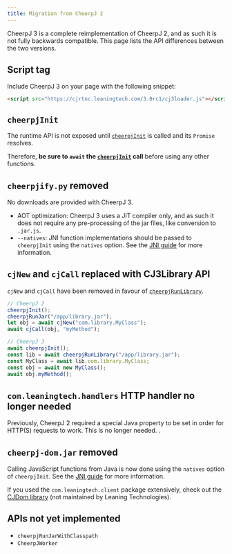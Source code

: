 ```yaml
---
title: Migration from CheerpJ 2
---
```


CheerpJ 3 is a complete reimplementation of CheerpJ 2, and as such it is not fully backwards compatible. This page lists the API differences between the two versions.

## Script tag

Include CheerpJ 3 on your page with the following snippet:

```html
<script src="https://cjrtnc.leaningtech.com/3.0rc1/cj3loader.js"></script>
```

## `cheerpjInit`

The runtime API is not exposed until [`cheerpjInit`] is called and its `Promise` resolves.

Therefore, **be sure to `await` the [`cheerpjInit`] call** before using any other functions.

## `cheerpjify.py` removed

No downloads are provided with CheerpJ 3.

- AOT optimization: CheerpJ 3 uses a JIT compiler only, and as such it does not require any pre-processing of the jar files, like conversion to `.jar.js`.
- `--natives`: JNI function implementations should be passed to `cheerpjInit` using the `natives` option. See the [JNI guide] for more information.

## `cjNew` and `cjCall` replaced with CJ3Library API

`cjNew` and `cjCall` have been removed in favour of [`cheerpjRunLibrary`].

```js
// CheerpJ 2
cheerpjInit();
cheerpjRunJar("/app/library.jar");
let obj = await cjNew("com.library.MyClass");
await cjCall(obj, "myMethod");

// CheerpJ 3
await cheerpjInit();
const lib = await cheerpjRunLibrary("/app/library.jar");
const MyClass = await lib.com.library.MyClass;
const obj = await new MyClass();
await obj.myMethod();
```

## `com.leaningtech.handlers` HTTP handler no longer needed

Previously, CheerpJ 2 required a special Java property to be set in order for HTTP(S) requests to work. This is no longer needed.
.

## `cheerpj-dom.jar` removed

Calling JavaScript functions from Java is now done using the `natives` option of `cheerpjInit`. See the [JNI guide] for more information.

If you used the `com.leaningtech.client` package extensively, check out the [CJDom library](https://github.com/reportmill/CJDom) (not maintained by Leaning Technologies).

## APIs not yet implemented

- `cheerpjRunJarWithClasspath`
- `CheerpJWorker`

[`cheerpjInit`]: /cheerpj3/reference/cheerpjInit
[`cheerpjRunLibrary`]: /cheerpj3/reference/cheerpjRunLibrary
[`cheerpjRunMain`]: /cheerpj3/reference/cheerpjRunMain
[JNI guide]: /cheerpj3/guides/Implementing-Java-native-methods-in-JavaScript
